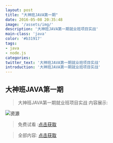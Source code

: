 ```yaml
---
layout: post
title: "大神班JAVA第一期"
date: 2016-05-08 20:35:48
image: '/assets/img/'
description: '大神班JAVA第一期就业班项目实战'
main-class: 'java'
color: '#b31917'
tags:
- java
- node.js
categories:
twitter_text: '大神班JAVA第一期就业班项目实战'
introduction: '大神班JAVA第一期就业班项目实战'
---
```


## 大神班JAVA第一期

>大神班JAVA第一期就业班项目实战
内容展示:

![资源](http://ojjj16i32.bkt.clouddn.com/QQ%E6%88%AA%E5%9B%BE20170112171946.png)

>免费试看 :[点击获取](http://pan.baidu.com/s/1o7QUIiY)

> 全部内容: [点击获取](http://svip.tzyee.net/list/8nnqs)
